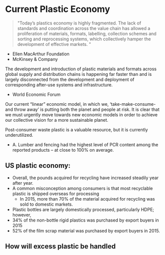 # Current Plastic Economy 


> "Today’s plastics economy is highly fragmented. The lack of standards and coordination across the value chain has allowed a proliferation of materials, formats, labelling, collection schemes and sorting and reprocessing systems, which collectively hamper the development of effective markets. "  
 - Ellen MacArthur Foundation   
 - McKinsey & Company  

The development and introduction of plastic materials and formats across global supply and distribution chains is happening far faster than and is largely disconnected from the development and deployment of corresponding after-use systems and infrastructure.  
  - World Economic Forum

Our current “linear” economic model, in which we, ‘take-make-consume-and throw away’ is putting both the planet and people at risk. It is clear that we must urgently move towards new economic models in order to achieve our collective vision for a more sustainable planet.

Post-consumer waste plastic is a valuable resource, but it is currently underutilized. 

* 	A. Lumber and fencing had the highest level of PCR content among the reported products – at close to 100% on average.


## US plastic economy: 
* Overall, the pounds acquired for recycling have increased steadily year after year. 
* A common misconception among consumers is that most recyclable plastic is shipped overseas for processing
    * In 2015, more than 70% of the material acquired for recycling was sold to domestic markets. 
* Plastic bottles are largely domestically processed, particularly HDPE; however, 
* 34% of the non-bottle rigid plastics was purchased by export buyers in 2015
* 52% of the film scrap material was purchased by export buyers in 2015. 

## How will excess plastic be handled 





